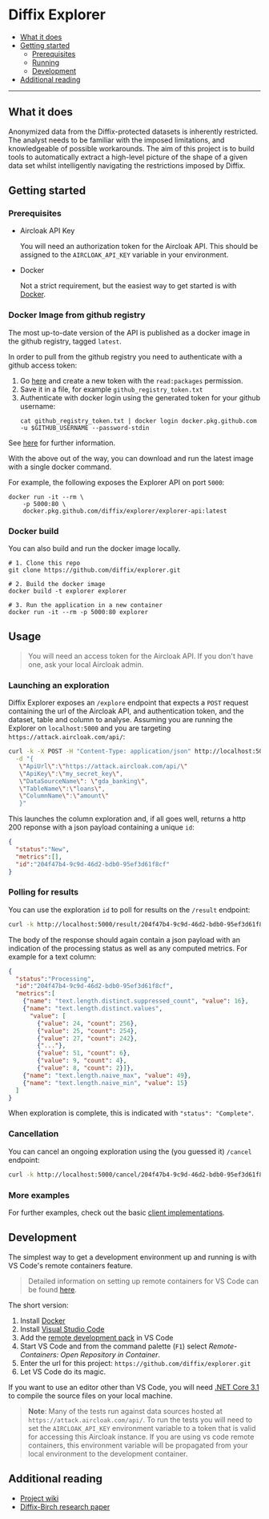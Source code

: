 # Diffix Explorer

- [What it does](#what-it-does)
- [Getting started](#getting-started)
  - [Prerequisites](#prerequisites)
  - [Running](#running)
  - [Development](#development)
- [Additional reading](#additional-reading)

----------------------

## What it does

Anonymized data from the Diffix-protected datasets is inherently restricted. The analyst needs to be familiar with the imposed limitations, and knowledgeable of possible workarounds. The aim of this project is to build tools to automatically extract a high-level picture of the shape of a given data set whilst intelligently navigating the restrictions imposed by Diffix.

## Getting started

### Prerequisites

- Aircloak API Key

  You will need an authorization token for the Aircloak API. This should be assigned to the `AIRCLOAK_API_KEY`
variable in your environment. 

- Docker

  Not a strict requirement, but the easiest way to get started is with [Docker](https://www.docker.com/get-started).

### Docker Image from github registry

The most up-to-date version of the API is published as a docker image in the github registry, tagged `latest`. 

In order to pull from the github registry you need to authenticate with a github access token:
1. Go [here](https://github.com/settings/tokens) and create a new token with the `read:packages` permission.
2. Save it in a file, for example `github_registry_token.txt`
3. Authenticate with docker login using the generated token for your github username: 
    ```
    cat github_registry_token.txt | docker login docker.pkg.github.com -u $GITHUB_USERNAME --password-stdin
    ```
See [here](https://help.github.com/en/packages/using-github-packages-with-your-projects-ecosystem/configuring-docker-for-use-with-github-packages) for further information. 


With the above out of the way, you can download and run the latest image with a single docker command. 

For example, the following exposes the Explorer API on port `5000`:

```
docker run -it --rm \
    -p 5000:80 \
    docker.pkg.github.com/diffix/explorer/explorer-api:latest
```


### Docker build

You can also build and run the docker image locally.

```
# 1. Clone this repo
git clone https://github.com/diffix/explorer.git 

# 2. Build the docker image
docker build -t explorer explorer

# 3. Run the application in a new container
docker run -it --rm -p 5000:80 explorer
```


## Usage

> You will need an access token for the Aircloak API. If you don't have one, ask your local Aircloak admin. 

### Launching an exploration

Diffix Explorer exposes an `/explore` endpoint that expects a `POST` request containing the url of the Aircloak API, 
and authentication token, and the dataset, table and column to analyse. Assuming you are running the Explorer on `localhost:5000` and you are targeting `https://attack.aircloak.com/api/`: 

```bash
curl -k -X POST -H "Content-Type: application/json" http://localhost:5000/explore \
  -d "{
   \"ApiUrl\":\"https://attack.aircloak.com/api/\"
   \"ApiKey\":\"my_secret_key\", 
   \"DataSourceName\": \"gda_banking\", 
   \"TableName\":\"loans\",
   \"ColumnName\":\"amount\"
   }"
```

This launches the column exploration and, if all goes well, returns a http 200 reponse with a json payload containing a unique `id`: 
```json
{
  "status":"New",
  "metrics":[],
  "id":"204f47b4-9c9d-46d2-bdb0-95ef3d61f8cf"
}
```


### Polling for results

You can use the exploration `id` to poll for results on the `/result` endpoint:
```bash
curl -k http://localhost:5000/result/204f47b4-9c9d-46d2-bdb0-95ef3d61f8cf
```

The body of the response should again contain a json payload with an indication of the processing status as well as any computed metrics. For example for a text column: 

```json
{
  "status":"Processing",
  "id":"204f47b4-9c9d-46d2-bdb0-95ef3d61f8cf",
  "metrics":[
    {"name": "text.length.distinct.suppressed_count", "value": 16},
    {"name": "text.length.distinct.values",
      "value": [
        {"value": 24, "count": 256},
        {"value": 25, "count": 254},
        {"value": 27, "count": 242},
        {"..."},
        {"value": 51, "count": 6},
        {"value": 9, "count": 4},
        {"value": 8, "count": 2}]},
    {"name": "text.length.naive_max", "value": 49},
    {"name": "text.length.naive_min", "value": 15}
  ]
}
```

When exploration is complete, this is indicated with `"status": "Complete"`.

### Cancellation

You can cancel an ongoing exploration using the (you guessed it) `/cancel` endpoint:

```bash
curl -k http://localhost:5000/cancel/204f47b4-9c9d-46d2-bdb0-95ef3d61f8cf
```

### More examples

For further examples, check out the basic [client implementations](src/clients).


## Development

The simplest way to get a development environment up and running is with VS Code's remote containers feature. 

> Detailed information on setting up remote containers for VS Code can be found 
[here](https://code.visualstudio.com/docs/remote/containers#_getting-started).

The short version:

1. Install [Docker](https://www.docker.com/get-started)
2. Install [Visual Studio Code](https://code.visualstudio.com/)
3. Add the [remote development pack](https://aka.ms/vscode-remote/download/extension) in VS Code
4. Start VS Code and from the command palette (`F1`) select _Remote-Containers: Open Repository in Container_.
5. Enter the url for this project: `https://github.com/diffix/explorer.git`
6. Let VS Code do its magic.

If you want to use an editor other than VS Code, you will need [.NET Core 3.1](https://dotnet.microsoft.com/download/dotnet-core/3.1) to compile the source files on your local machine.

> **Note**: Many of the tests run against data sources hosted at `https://attack.aircloak.com/api/`. To run the tests you will need to set the `AIRCLOAK_API_KEY` environment variable to a token that is valid for accessing this Aircloak instance. If you are using vs code remote containers, this environment variable will be propagated from your local environment to the development container. 

## Additional reading

- [Project wiki](https://github.com/diffix/explorer/wiki)
- [Diffix-Birch research paper](https://arxiv.org/pdf/1806.02075.pdf)
